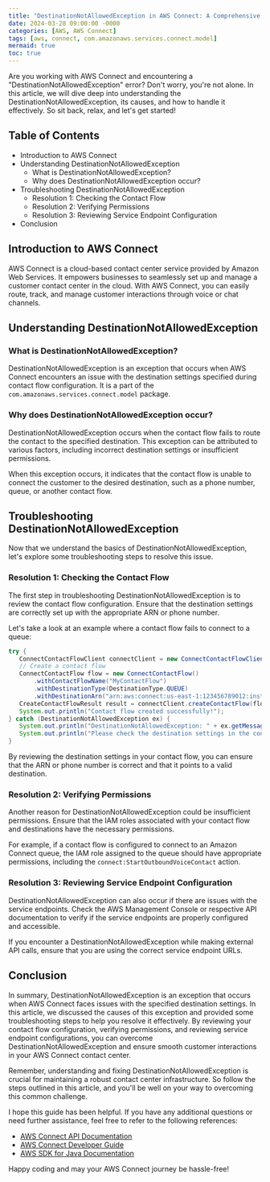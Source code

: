 ```yaml
---
title: "DestinationNotAllowedException in AWS Connect: A Comprehensive Guide"
date: 2024-03-28 09:00:00 -0000
categories: [AWS, AWS Connect]
tags: [aws, connect, com.amazonaws.services.connect.model]
mermaid: true
toc: true
---
```



Are you working with AWS Connect and encountering a "DestinationNotAllowedException" error? Don't worry, you're not alone. In this article, we will dive deep into understanding the DestinationNotAllowedException, its causes, and how to handle it effectively. So sit back, relax, and let's get started!

## Table of Contents
- Introduction to AWS Connect
- Understanding DestinationNotAllowedException
   - What is DestinationNotAllowedException?
   - Why does DestinationNotAllowedException occur?
- Troubleshooting DestinationNotAllowedException
   - Resolution 1: Checking the Contact Flow
   - Resolution 2: Verifying Permissions
   - Resolution 3: Reviewing Service Endpoint Configuration
- Conclusion

## Introduction to AWS Connect

AWS Connect is a cloud-based contact center service provided by Amazon Web Services. It empowers businesses to seamlessly set up and manage a customer contact center in the cloud. With AWS Connect, you can easily route, track, and manage customer interactions through voice or chat channels.

## Understanding DestinationNotAllowedException

### What is DestinationNotAllowedException?

DestinationNotAllowedException is an exception that occurs when AWS Connect encounters an issue with the destination settings specified during contact flow configuration. It is a part of the `com.amazonaws.services.connect.model` package.

### Why does DestinationNotAllowedException occur?

DestinationNotAllowedException occurs when the contact flow fails to route the contact to the specified destination. This exception can be attributed to various factors, including incorrect destination settings or insufficient permissions.

When this exception occurs, it indicates that the contact flow is unable to connect the customer to the desired destination, such as a phone number, queue, or another contact flow.

## Troubleshooting DestinationNotAllowedException

Now that we understand the basics of DestinationNotAllowedException, let's explore some troubleshooting steps to resolve this issue.

### Resolution 1: Checking the Contact Flow

The first step in troubleshooting DestinationNotAllowedException is to review the contact flow configuration. Ensure that the destination settings are correctly set up with the appropriate ARN or phone number.

Let's take a look at an example where a contact flow fails to connect to a queue:

```java
try {
   ConnectContactFlowClient connectClient = new ConnectContactFlowClient();
   // Create a contact flow
   ConnectContactFlow flow = new ConnectContactFlow()
       .withContactFlowName("MyContactFlow")
       .withDestinationType(DestinationType.QUEUE)
       .withDestinationArn("arn:aws:connect:us-east-1:123456789012:instance/abcdef12-3456-7890-abcd-ef1234567890/queue/MyQueue");
   CreateContactFlowResult result = connectClient.createContactFlow(flow);
   System.out.println("Contact flow created successfully!");
} catch (DestinationNotAllowedException ex) {
   System.out.println("DestinationNotAllowedException: " + ex.getMessage());
   System.out.println("Please check the destination settings in the contact flow configuration.");
}
```

By reviewing the destination settings in your contact flow, you can ensure that the ARN or phone number is correct and that it points to a valid destination.

### Resolution 2: Verifying Permissions

Another reason for DestinationNotAllowedException could be insufficient permissions. Ensure that the IAM roles associated with your contact flow and destinations have the necessary permissions.

For example, if a contact flow is configured to connect to an Amazon Connect queue, the IAM role assigned to the queue should have appropriate permissions, including the `connect:StartOutboundVoiceContact` action.

### Resolution 3: Reviewing Service Endpoint Configuration

DestinationNotAllowedException can also occur if there are issues with the service endpoints. Check the AWS Management Console or respective API documentation to verify if the service endpoints are properly configured and accessible.

If you encounter a DestinationNotAllowedException while making external API calls, ensure that you are using the correct service endpoint URLs. 

## Conclusion

In summary, DestinationNotAllowedException is an exception that occurs when AWS Connect faces issues with the specified destination settings. In this article, we discussed the causes of this exception and provided some troubleshooting steps to help you resolve it effectively. By reviewing your contact flow configuration, verifying permissions, and reviewing service endpoint configurations, you can overcome DestinationNotAllowedException and ensure smooth customer interactions in your AWS Connect contact center.

Remember, understanding and fixing DestinationNotAllowedException is crucial for maintaining a robust contact center infrastructure. So follow the steps outlined in this article, and you'll be well on your way to overcoming this common challenge.

I hope this guide has been helpful. If you have any additional questions or need further assistance, feel free to refer to the following references:

- [AWS Connect API Documentation](https://docs.aws.amazon.com/connect/latest/APIReference/Overview.html)
- [AWS Connect Developer Guide](https://docs.aws.amazon.com/connect/latest/adminguide/what-is-amazon-connect.html)
- [AWS SDK for Java Documentation](https://aws.amazon.com/sdk-for-java/)

Happy coding and may your AWS Connect journey be hassle-free!